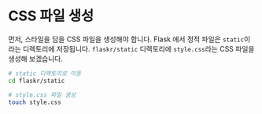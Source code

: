 # CSS 파일 생성

먼저, 스타일을 담을 CSS 파일을 생성해야 합니다. Flask 에서 정적 파일은 `static`이라는 디렉토리에 저장됩니다. `flaskr/static` 디렉토리에 `style.css`라는 CSS 파일을 생성해 보겠습니다.

```bash
# static 디렉토리로 이동
cd flaskr/static

# style.css 파일 생성
touch style.css
```
